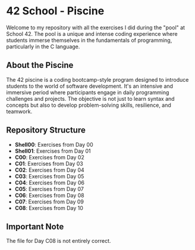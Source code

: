 # 42 School - Piscine

Welcome to my repository with all the exercises I did during the "pool" at School 42. The pool is a unique and intense coding experience where students immerse themselves in the fundamentals of programming, particularly in the C language.

## About the Piscine

The 42 piscine is a coding bootcamp-style program designed to introduce students to the world of software development. It's an intensive and immersive period where participants engage in daily programming challenges and projects. The objective is not just to learn syntax and concepts but also to develop problem-solving skills, resilience, and teamwork.

## Repository Structure

- **Shell00**: Exercises from Day 00
- **Shell01**: Exercises from Day 01
- **C00**: Exercises from Day 02
- **C01**: Exercises from Day 03
- **C02**: Exercises from Day 04
- **C03**: Exercises from Day 05
- **C04**: Exercises from Day 06
- **C05**: Exercises from Day 07
- **C06**: Exercises from Day 08
- **C07**: Exercises from Day 09
- **C08**: Exercises from Day 10

## Important Note

The file for Day C08 is not entirely correct.